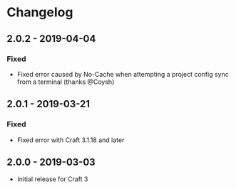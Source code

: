 # Changelog

## 2.0.2 - 2019-04-04
### Fixed
- Fixed error caused by No-Cache when attempting a project config sync from a terminal (thanks @Coysh)

## 2.0.1 - 2019-03-21
### Fixed
- Fixed error with Craft 3.1.18 and later

## 2.0.0 - 2019-03-03
- Initial release for Craft 3
